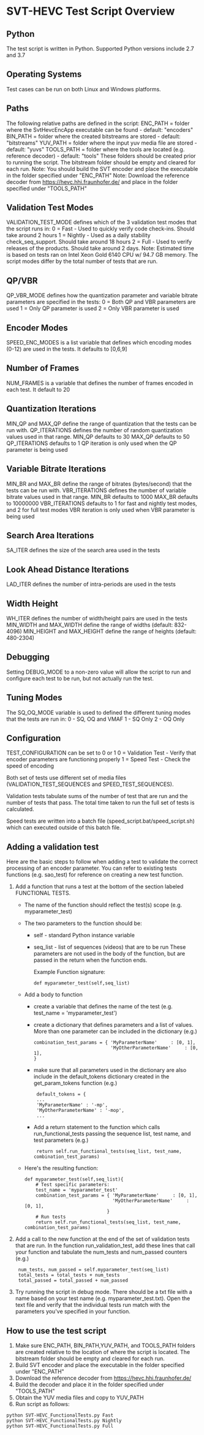 # SVT-HEVC Test Script Overview

## Python

The test script is written in Python.  Supported Python versions include 2.7 and 3.7
	

## Operating Systems

Test cases can be run on both Linux and Windows platforms.



## Paths

The following relative paths are defined in the script:
ENC_PATH   = folder where the SvtHevcEncApp executable can be found - default: "encoders"
BIN_PATH   = folder where the created bitstreams are stored - default: "bitstreams"
YUV_PATH   = folder where the input yuv media file are stored - default: "yuvs"
TOOLS_PATH = folder where the tools are located (e.g. reference decoder) - default: "tools"
These folders should be created prior to running the script.
The bitstream folder should be empty and cleared for each run.
Note: You should build the SVT encoder and place the executable in the folder specified under "ENC_PATH"
Note: Download the reference decoder from https://hevc.hhi.fraunhofer.de/ and place in the folder specified under "TOOLS_PATH"		



## Validation Test Modes

VALIDATION_TEST_MODE defines which of the 3 validation test modes that the script runs in:
0 = Fast - Used to quickly verify code check-ins.  Should take around 2 hours
1 = Nightly - Used as a daily stability check_seq_support. Should take around 18 hours
2 = Full - Used to verify releases of the products.  Should take around 2 days.
Note: Estimated time is based on tests ran on Intel Xeon Gold 6140 CPU w/ 94.7 GB memory.
The script modes differ by the total number of tests that are run. 



## QP/VBR

QP_VBR_MODE defines how the quantization parameter and variable bitrate parameters are specified in the tests:
0 = Both QP and VBR parameters are used
1 = Only QP parameter is used
2 = Only VBR parameter is used
	

## Encoder Modes

SPEED_ENC_MODES is a list variable that defines which encoding modes (0-12) are used in the tests. It defaults to [0,6,9]
	

## Number of Frames

NUM_FRAMES is a variable that defines the number of frames encoded in each test. It default to 20
	

## Quantization Iterations

MIN_QP and MAX_QP define the range of quantization that the tests can be run with.
QP_ITERATIONS defines the number of random quantization values used in that range.
MIN_QP defaults to 30
MAX_QP defaults to  50
QP_ITERATIONS defaults to 1
QP iteration is only used when the QP parameter is being used



## Variable Bitrate Iterations

MIN_BR and MAX_BR define the range of bitrates (bytes/second) that the tests can be run with.
VBR_ITERATIONS defines the number of variable bitrate values used in that range.
MIN_BR defaults to 1000
MAX_BR defaults to 10000000
VBR_ITERATIONS defaults to 1 for fast and nightly test modes, and 2 for full test modes
VBR iteration is only used when VBR parameter is being used
	

## Search Area Iterations

SA_ITER defines the size of the search area used in the tests
	

## Look Ahead Distance Iterations

LAD_ITER defines the number of intra-periods are used in the tests
	

## Width Height

WH_ITER defines the number of width/height pairs are used in the tests
MIN_WIDTH and MAX_WIDTH define the range of widths (default: 832-4096)
MIN_HEIGHT and MAX_HEIGHT define the range of heights (default: 480-2304)



## Debugging

Setting DEBUG_MODE to a non-zero value will allow the script to run and configure each test to be run, but not actually run the test.



## Tuning Modes

The SQ_OQ_MODE variable is used to defined the different tuning modes that the tests are run in:
        0 - SQ, OQ and VMAF
        1 - SQ Only
        2 - OQ Only



## Configuration

TEST_CONFIGURATION can be set to 0 or 1
        0 = Validation Test - Verify that encoder parameters are functioning properly
        1 = Speed Test - Check the speed of encoding

Both set of tests use different set of media files (VALIDATION_TEST_SEQUENCES
and SPEED_TEST_SEQUENCES).

Validation tests tabulate sums of the number of test that are run and the 
number of tests that pass.  The total time taken to run the full set of tests is
calculated.

Speed tests are written into a batch file (speed_script.bat/speed_script.sh)
which can executed outside of this batch file.

## Adding a validation test

Here are the basic steps to follow when adding a test to validate the correct processing of an encoder parameter.  You can refer to existing tests functions (e.g. sao_test) for reference on creating a new test function.
	

1. Add a function that runs a test at the bottom of the section labeled FUNCTIONAL TESTS.

   - The name of the function should reflect the test(s) scope (e.g. myparameter_test)

   - The two parameters to the function should be:

     - self - standard Python instance variable

     - seq_list - list of sequences (videos) that are to be run
       These parameters are not used in the body of the function, but are passed in the 
       return when the function ends.

       Example Function signature:

       ```
       def myparameter_test(self,seq_list)
       ```

   - Add a body to function

     - create a variable that defines the name of the test (e.g. test_name = 'myparameter_test')

     - create a dictionary that defines parameters and a list of values.  More than one parameter can be included in the dictionary (e.g.)

       ```
       combination_test_params = { 'MyParameterName'     : [0, 1],
                                   'MyOtherParameterName'     : [0, 1],
       }					   
       ```

     - make sure that all parameters used in the dictionary are also include in the 
       default_tokens dictionary created in the get_param_tokens	function (e.g.)

       ```
        default_tokens = {
        ...
        'MyParameterName' : '-mp',
        'MyOtherParameterName' : '-mop',
        ...
       ```

     - Add a return statement to the function which calls run_functional_tests passing  the sequence list, test name, and test parameters (e.g.)    

       ```
        return self.run_functional_tests(seq_list, test_name, combination_test_params)
       ```

   - Here's the resulting function:	 

     ```
     def myparameter_test(self,seq_list){
         # Test specific parameters:
         test_name = 'myparameter_test'
         combination_test_params = { 'MyParameterName'     : [0, 1],
                                     'MyOtherParameterName'     : [0, 1],
                                   }
         # Run tests
         return self.run_functional_tests(seq_list, test_name, combination_test_params)
     ```

2. Add a call to the new function at the end of the set of validation tests that are run.  In the function run_validation_test, add these lines that call your function and tabulate the num_tests and num_passed counters (e.g.)

   ```
    num_tests, num_passed = self.myparameter_test(seq_list)
    total_tests = total_tests + num_tests
    total_passed = total_passed + num_passed
   ```

3. Try running the script in debug mode.  There should be a txt file with a name based on your test name (e.g. myparameter_test.txt).  Open the text file and verify that  the individual tests run match with the parameters you've specified in your function.

   

## How to use the test script

1. Make sure ENC_PATH, BIN_PATH,YUV_PATH, and TOOLS_PATH folders are created relative to the location of  where the script is located.  The bitstream folder should be empty and cleared for each run.
2. Build SVT encoder and place the executable in the folder specified under "ENC_PATH"
3. Download the reference decoder from https://hevc.hhi.fraunhofer.de/
4. Build the decoder and place it in the folder specified under "TOOLS_PATH"
5. Obtain the YUV media files and copy to YUV_PATH 
6. Run script as follows:

```
python SVT-HEVC_FunctionalTests.py Fast
python SVT-HEVC_FunctionalTests.py Nightly
python SVT-HEVC_FunctionalTests.py Full
```

